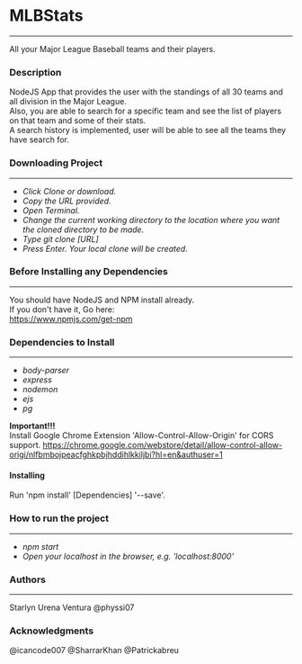 # MLBStats
---
All your Major League Baseball teams and their players.

### Description  
NodeJS App that provides the user with the standings of all 30 teams and all division in the Major League.  
Also, you are able to search for a specific team and see the list of players on that team and some of their stats.  
A search history is implemented, user will be able to see all the teams they have search for.  

### Downloading Project  
---
* *Click Clone or download.*
* *Copy the URL provided.*
* *Open Terminal.*
* *Change the current working directory to the location where you want the cloned directory to be made.*
* *Type git clone [URL]*
* *Press Enter. Your local clone will be created.*

### Before Installing any Dependencies
---
You should have NodeJS and NPM install already.  
If you don't have it, Go here:  
https://www.npmjs.com/get-npm

### Dependencies to Install  
---
* *body-parser*
* *express*
* *nodemon*
* *ejs*
* *pg*

**Important!!!**  
Install Google Chrome Extension 'Allow-Control-Allow-Origin' for CORS support.
https://chrome.google.com/webstore/detail/allow-control-allow-origi/nlfbmbojpeacfghkpbjhddihlkkiljbi?hl=en&authuser=1

#### Installing  
Run 'npm install' [Dependencies] '--save'.

### How to run the project
---
* *npm start*
* *Open your localhost in the browser, e.g. 'localhost:8000'*

### Authors
---
Starlyn Urena Ventura
@physsi07

### Acknowledgments
@icancode007
@SharrarKhan
@Patrickabreu
